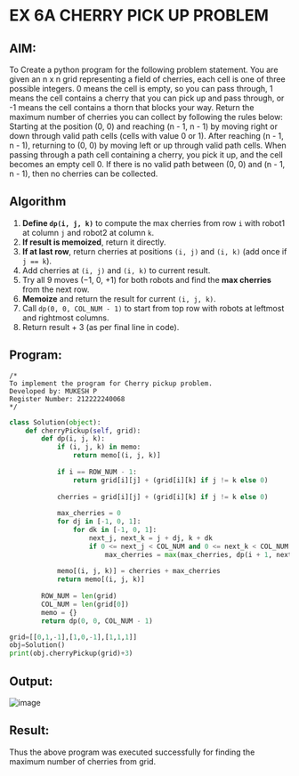 # EX 6A CHERRY PICK UP PROBLEM
## AIM:
To Create a python program for the following problem statement.
You are given an n x n grid representing a field of cherries, each cell is one of three possible integers.
0	means the cell is empty, so you can pass through,
1	means the cell contains a cherry that you can pick up and pass through, or
-1 means the cell contains a thorn that blocks your way.
Return the maximum number of cherries you can collect by following the rules below:
Starting at the position (0, 0) and reaching (n - 1, n - 1) by moving right or down through valid path cells (cells with value 0 or 1).
After reaching (n - 1, n - 1), returning to (0, 0) by moving left or up through valid path cells.
When passing through a path cell containing a cherry, you pick it up, and the cell becomes an empty cell 0. If there is no valid path between (0, 0) and (n - 1, n - 1), then no cherries can be collected.



## Algorithm


1. **Define `dp(i, j, k)`** to compute the max cherries from row `i` with robot1 at column `j` and robot2 at column `k`.
2. **If result is memoized**, return it directly.
3. **If at last row**, return cherries at positions `(i, j)` and `(i, k)` (add once if `j == k`).
4. Add cherries at `(i, j)` and `(i, k)` to current result.
5. Try all 9 moves (−1, 0, +1) for both robots and find the **max cherries** from the next row.
6. **Memoize** and return the result for current `(i, j, k)`.
7. Call `dp(0, 0, COL_NUM - 1)` to start from top row with robots at leftmost and rightmost columns.
8. Return result + 3 (as per final line in code).


## Program:
```
/*
To implement the program for Cherry pickup problem.
Developed by: MUKESH P
Register Number: 212222240068
*/
```
```python
class Solution(object):
    def cherryPickup(self, grid):
        def dp(i, j, k):
            if (i, j, k) in memo:
                return memo[(i, j, k)]
            
            if i == ROW_NUM - 1:
                return grid[i][j] + (grid[i][k] if j != k else 0)
            
            cherries = grid[i][j] + (grid[i][k] if j != k else 0)
            
            max_cherries = 0
            for dj in [-1, 0, 1]:
                for dk in [-1, 0, 1]:
                    next_j, next_k = j + dj, k + dk
                    if 0 <= next_j < COL_NUM and 0 <= next_k < COL_NUM:
                        max_cherries = max(max_cherries, dp(i + 1, next_j, next_k))
            
            memo[(i, j, k)] = cherries + max_cherries
            return memo[(i, j, k)]
        
        ROW_NUM = len(grid)
        COL_NUM = len(grid[0])
        memo = {}
        return dp(0, 0, COL_NUM - 1)

grid=[[0,1,-1],[1,0,-1],[1,1,1]] 
obj=Solution()
print(obj.cherryPickup(grid)+3)
```

## Output:

![image](https://github.com/user-attachments/assets/0292c2be-88ea-4f4f-8f46-a63559a7bedd)


## Result:
Thus the above program was executed successfully for finding the maximum number of cherries from grid.
